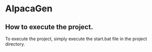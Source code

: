 # AlpacaGen

## How to execute the project.

To execute the project, simply execute the start.bat file in the project directory.
